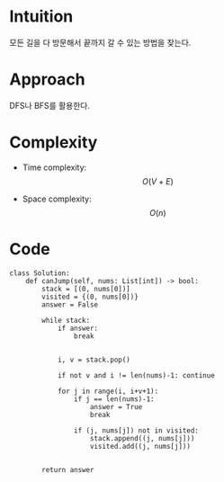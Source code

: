 # Intuition
모든 길을 다 방문해서 끝까지 갈 수 있는 방법을 찾는다.

# Approach
DFS나 BFS를 활용한다.

# Complexity
- Time complexity: $$O(V+E)$$

- Space complexity: $$O(n)$$

# Code
```python3 []
class Solution:
    def canJump(self, nums: List[int]) -> bool:
        stack = [(0, nums[0])]
        visited = {(0, nums[0])}
        answer = False

        while stack:
            if answer:
                break

            
            i, v = stack.pop()

            if not v and i != len(nums)-1: continue

            for j in range(i, i+v+1):
                if j == len(nums)-1:
                    answer = True
                    break
                
                if (j, nums[j]) not in visited:
                    stack.append((j, nums[j]))
                    visited.add((j, nums[j]))
                
        
        return answer
```
